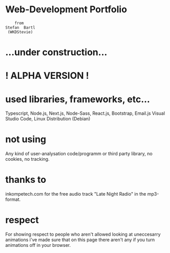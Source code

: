 # Web-Development Portfolio 
     
        from 
    Stefan  Bartl
     (WKDStevie)

# ...under construction...
#   ! ALPHA VERSION !

# used libraries, frameworks, etc...
Typescript, Node.js, Next.js, Node-Sass, React.js, Bootstrap, Email.js
Visual Studio Code, Linux Distribution (Debian)

# not using
Any kind of user-analysation code/programm or third party library, no cookies, no tracking. 

# thanks to
inkompetech.com for the free audio track "Late Night Radio" in the mp3-format.

# respect
For showing respect to people who aren't allowed looking at uneccesarry animations i've made sure that on this page there aren't any if you turn animations off in your browser.